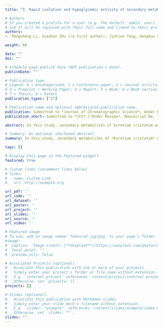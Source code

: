 ```yaml
---
title: "3. Rapid isolation and hypoglycemic activity of secondary metabolites of Eurotium cristatum by high speed countercurrent chromatography"

# Authors
# If you created a profile for a user (e.g. the default `admin` user), write the username (folder name) here 
# and it will be replaced with their full name and linked to their profile.
authors:
-  Pengcheng Li, Xiaohan Zhu (co-first author), Jintian Tang, Hongkun Xue, Xu Cai

weight: 60

date: ""
doi: ""

# Schedule page publish date (NOT publication's date).
publishDate: ""

# Publication type.
# Legend: 0 = Uncategorized; 1 = Conference paper; 2 = Journal article;
# 3 = Preprint / Working Paper; 4 = Report; 5 = Book; 6 = Book section;
# 7 = Thesis; 8 = Patent
publication_types: ["2"]

# Publication name and optional abbreviated publication name.
publication: Submitted to *Journal of Chromatographic Science*, Under Review,manuscript number *JCS-21-285*
publication_short: Submitted to *JCS* (*Under Review*, Manuscript No. *JCS-21-285*)

abstract: In this study, secondary metabolites of Eurotium cristatum were isolated and purified by high-speed counter-current chromatography (HSCCC), and their hypoglycemic activities were studied. The general-useful estimate of solvent systems (GUESS) for counter-current chromatography was employed to select the appropriate solvent systems of n-hexane-ethyl acetate-methanol-water (HEMW, 4:6:5:5, v/v/v/v) for HSCCC practice, and three compounds were separated from the crude ethyl acetate extract of Eurotium cristatum in one single step. 6.1 mg of Compounds 1, 5.6 mg of Compound 2 and 3.8 mg of Compound 3 were obtained from 100 mg of crude extract with a stationary phase retention of 75%. The compounds were then identified as emodin methyl ether, chrysophanol and emodin, respectively. The activity of the target compounds in the secondary metabolites of Eurotium cristatum was verified by testing their inhibition on α-glucosidase activity and molecular docking simulation. The results showed that emodin, chrysophanol and emodin methyl ether had significant inhibitory effects on the α-glucosidase activity. This work confirmed the effectiveness of HSCCC in the separation of compounds in complex extracts, and provided reference for further research and application of Eurotium cristatum.

# Summary. An optional shortened abstract.
summary: In this study, secondary metabolites of *Eurotium cristatum* were isolated and purified by high-speed counter-current chromatography (HSCCC), and their hypoglycemic activities were studied. 

tags: []

# Display this page in the Featured widget?
featured: true

# Custom links (uncomment lines below)
# links:
# - name: Custom Link
#   url: http://example.org

url_pdf: ''
url_code: ''
url_dataset: ''
url_poster: ''
url_project: ''
url_slides: ''
url_source: ''
url_video: ''

# Featured image
# To use, add an image named `featured.jpg/png` to your page's folder. 
#image:
#  caption: 'Image credit: [**Unsplash**](https://unsplash.com/photos/#pLCdAaMFLTE)'
#  focal_point: ""
#  preview_only: false

# Associated Projects (optional).
#   Associate this publication with one or more of your projects.
#   Simply enter your project's folder or file name without extension.
#   E.g. `internal-project` references `content/project/internal-project/index.md`.
#   Otherwise, set `projects: []`.
projects: []

# Slides (optional).
#   Associate this publication with Markdown slides.
#   Simply enter your slide deck's filename without extension.
#   E.g. `slides: "example"` references `content/slides/example/index.md`.
#   Otherwise, set `slides: ""`.
slides: ""
---
```


